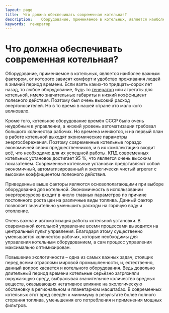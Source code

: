 ```yaml
---
layout: page
title:  Что должна обеспечивать современная котельная?
description:   	Оборудование, применяемое в котельных, является наиболее важным фактором, от которого зависят комфорт и удобство проживания людей в зимний период времени.
keywords:  генератор
---
```


# Что должна обеспечивать современная котельная?

Оборудование, применяемое в котельных, является наиболее важным фактором, от
которого зависят комфорт и удобство проживания людей в зимний период времени.
Если взять каких-то тридцать-сорок лет назад, то любое оборудование, будь то
[генератор](http://www.generent.ru) или агрегаты для котельной, имело
значительные габариты и низкий коэффициент полезного действия. Поэтому был
очень высокий расход энергоносителей. Но в то время в нашей стране это мало
кого волновало.

Кроме того, котельное оборудование времён СССР было очень неудобным в
управлении, а низкий уровень автоматизации требовал большого количества
рабочих. Но времена меняются, и на первый план в работе котельной выходят
экономические параметры энергосбережения. Поэтому современные котельные
гораздо экономичней своих предшественников, и в их комплектацию входит всё,
что необходимо для их успешной работы. КПД современных котельных установок
достигает 95 %, что является очень высоким показателем. Современные котельные
установки представляют собой экономичный, автоматизированный и экологически
чистый агрегат с высоким коэффициентом полезного действия.

Приведенные выше факторы являются основополагающими при выборе оборудования
для котельной. Экономичность в использовании энергоресурсов входит в число
главных параметров по причине постоянного роста цен на различные виды топлива.
Данный фактор позволяет значительно уменьшить расходы на горячую воду и
отопление.

Очень важна и автоматизация работы котельной установки. В современной
котельной управление всеми процессами выводится на центральный пульт
управления. Благодаря этому существенно уменьшается количество рабочих,
которые необходимы для управления котельным оборудованием, а сам процесс
управления максимально оптимизирован.

Повышение экологичности – одна из самых важных задач, стоящих перед всеми
отраслями мировой промышленности, и, естественно, данный вопрос касается и
котельного оборудования. Ведь довольно длительный период времени котельные
серьёзно загрязняли окружающую среду, выбрасывая значительное количество
вредных веществ, оказывающих негативное влияние на экологическую обстановку в
региональном и планетарном масштабах. В современных котельных этот вред сведён
к минимуму в результате более полного сгорания топлива, уменьшения его
потребления и применения мощных фильтров.

